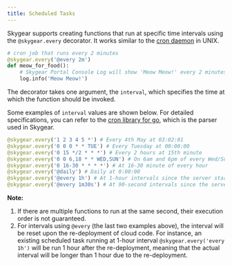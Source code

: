 ```yaml
---
title: Scheduled Tasks
---
```


Skygear supports creating functions that run at specific time intervals using
the `@skygear.every` decorator. It works similar to the
[cron daemon][cron-wiki] in UNIX.

```python
# cron job that runs every 2 minutes
@skygear.every('@every 2m')
def meow_for_food():
    # Skygear Portal Console Log will show 'Meow Meow!' every 2 minutes
    log.info('Meow Meow!')
```

The decorator takes one argument, the `interval`, which specifies the
time at which the function should be invoked.

Some examples of `interval` values are shown below. For detailed
specifications, you can refer to the [cron library for go][robfig-cron-doc],
which is the parser used in Skygear.

```python
@skygear.every('1 2 3 4 5 *') # Every 4th May at 03:02:01
@skygear.every('0 0 0 * * TUE') # Every Tuesday at 00:00:00
@skygear.every('0 15 */2 * * *') # Every 2 hours at 15th minute
@skygear.every('0 0 6,18 * * WED,SUN') # On 6am and 6pm of every Wed/Sun
@skygear.every('0 16-30 * * * *') # At 16-30 minute of every hour
@skygear.every('@daily') # Daily at 0:00:00
@skygear.every('@every 1h') # At 1-hour intervals since the server starts
@skygear.every('@every 1m30s') # At 90-second intervals since the server starts
```

<div class="note">

**Note:**

1. If there are multiple functions to run at the same second, their execution order
   is not guaranteed.
2. For intervals using `@every` (the last two examples above),
   the interval will be reset upon the re-deployment of cloud code.
   For instance, an existing scheduled task running at 1-hour interval
   `@skygear.every('every 1h')` will be run 1 hour after the re-deployment,
   meaning that the actual interval will be longer than 1 hour due to
   the re-deployment.

</div>

[cron-wiki]: https://en.wikipedia.org/wiki/Cron
[robfig-cron-doc]: https://github.com/robfig/cron/blob/master/doc.go
